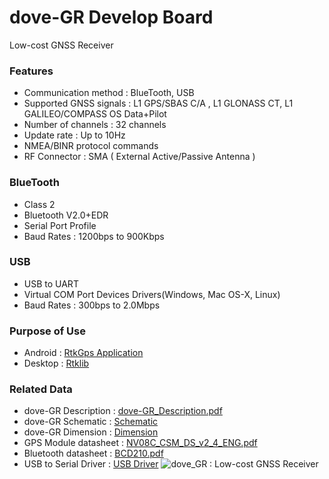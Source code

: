 dove-GR Develop Board
======

Low-cost GNSS Receiver


### Features

* Communication method : BlueTooth, USB
* Supported GNSS signals : L1 GPS/SBAS C/A , L1 GLONASS CT, L1 GALILEO/COMPASS OS Data+Pilot
* Number of channels : 32 channels
* Update rate : Up to 10Hz
* NMEA/BINR protocol commands
* RF Connector : SMA ( External Active/Passive Antenna )

### BlueTooth
* Class 2
* Bluetooth V2.0+EDR
* Serial Port Profile
* Baud Rates : 1200bps to 900Kbps

### USB
* USB to UART
* Virtual COM Port Devices Drivers(Windows, Mac OS-X, Linux)
* Baud Rates : 300bps to 2.0Mbps

### Purpose of Use
* Android : [RtkGps Application][rtkgps]
* Desktop : [Rtklib][rtklib]

### Related Data
* dove-GR Description : [dove-GR_Description.pdf][description]
* dove-GR Schematic : [Schematic][schematic]
* dove-GR Dimension : [Dimension][dimension]
* GPS Module datasheet : [NV08C_CSM_DS_v2_4_ENG.pdf][nv08c]
* Bluetooth datasheet : [BCD210.pdf][bcd210]
* USB to Serial Driver : [USB Driver]
![dove_GR : Low-cost GNSS Receiver][image]

[rtklib]: http://www.rtklib.com/ 
[rtkgps]: https://github.com/vichetech/RtkGps
[image]: https://raw.github.com/vichetech/dove-GR/master/CAM01206.jpg
[description]: https://raw.github.com/vichetech/dove-GR/master/Dove-GR_Description.pdf
[nv08c]: https://raw.github.com/vichetech/dove-GR/master/NV08C_CSM_DS_v2_4_ENG.pdf
[bcd210]: https://raw.github.com/vichetech/dove-GR/master/ds_Parani-BCD210_v1.0.0_kr.pdf
[USB Driver]:http://www.silabs.com/products/mcu/Pages/USBtoUARTBridgeVCPDrivers.aspx
[schematic]:https://raw.github.com/vichetech/dove-GR/master/doveGR_Schematic.pdf
[dimension]:https://raw.github.com/vichetech/dove-GR/master/dove-GR_Dimension.jpg